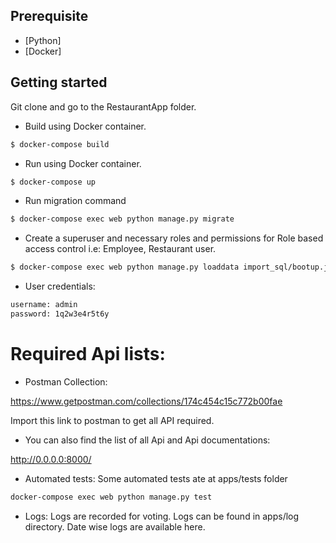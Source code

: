 
Prerequisite
------------

* [Python]
* [Docker]

Getting started
---------------

Git clone and go to the RestaurantApp folder.

* Build using Docker container.
```bash
$ docker-compose build
```
* Run using Docker container.
```bash
$ docker-compose up
```
* Run migration command
```bash
$ docker-compose exec web python manage.py migrate
```
* Create a superuser and necessary roles and permissions for Role based access control i.e: Employee, Restaurant user.
```bash
$ docker-compose exec web python manage.py loaddata import_sql/bootup.json
```

* User credentials:
```bash
username: admin
password: 1q2w3e4r5t6y
```
# Required Api lists:
* Postman Collection:
  
https://www.getpostman.com/collections/174c454c15c772b00fae

Import this link to postman to get all API required.

* You can also find the list of all Api and Api documentations:

http://0.0.0.0:8000/

* Automated tests:
Some automated tests ate at apps/tests folder
  
```bash
docker-compose exec web python manage.py test
```

* Logs:
Logs are recorded for voting. Logs can be found in apps/log directory. Date wise logs are available here.